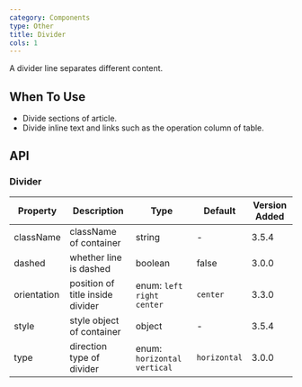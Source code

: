 ```yaml
---
category: Components
type: Other
title: Divider
cols: 1
---
```


A divider line separates different content.

## When To Use

- Divide sections of article.
- Divide inline text and links such as the operation column of table.

## API

### Divider

| Property | Description | Type | Default | Version Added |
| --- | --- | --- | --- | --- |
| className | className of container | string | - | 3.5.4 |
| dashed | whether line is dashed | boolean | false | 3.0.0 |
| orientation | position of title inside divider | enum: `left` `right` `center` | `center` | 3.3.0 |
| style | style object of container | object | - | 3.5.4 |
| type | direction type of divider | enum: `horizontal` `vertical` | `horizontal` | 3.0.0 |
